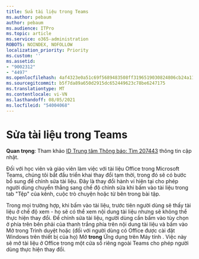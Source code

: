 ```yaml
---
title: Sửa tài liệu trong Teams
ms.author: pebaum
author: pebaum
ms.audience: ITPro
ms.topic: article
ms.service: o365-administration
ROBOTS: NOINDEX, NOFOLLOW
localization_priority: Priority
ms.custom: ''
ms.assetid:
- "9002312"
- "4497"
ms.openlocfilehash: 4af4323e0a51c69f5689483508ff3196519030824806cb24a1157b61daefa2cf
ms.sourcegitcommit: b5f7da89a650d2915dc652449623c78be6247175
ms.translationtype: MT
ms.contentlocale: vi-VN
ms.lasthandoff: 08/05/2021
ms.locfileid: "54004068"
---
```

# <a name="editing-documents-in-teams"></a>Sửa tài liệu trong Teams

**Quan trọng**: Tham khảo [ID Trung tâm Thông báo: Tìm 207443](https://admin.microsoft.com/Adminportal/Home?source=applauncher#MessageCenter?id=MC207443) thông tin cập nhật. 

Đối với học viên và giáo viên làm việc với tài liệu Office trong Microsoft Teams, chúng tôi bắt đầu triển khai thay đổi tạm thời, trong đó sẽ có bước bổ sung để chỉnh sửa tài liệu. Đây là thay đổi hành vi hiện tại cho phép người dùng chuyển thẳng sang chế độ chỉnh sửa khi bấm vào tài liệu trong tab "Tệp" của kênh, cuộc trò chuyện hoặc từ bên trong bài tập.

Trong mọi trường hợp, khi bấm vào tài liệu, trước tiên người dùng sẽ thấy tài liệu ở chế độ xem - họ sẽ có thể xem nội dung tài liệu nhưng sẽ không thể thực hiện thay đổi. Để chỉnh sửa tài liệu,  người dùng cần bấm vào tùy chọn ở  phía trên bên phải của thanh trắng phía trên nội dung tài liệu và bấm vào Mở trong Trình duyệt hoặc (đối với người dùng có Office được cài đặt Windows trên thiết bị của họ) Mở **trong** Ứng dụng trên Máy tính . Việc này sẽ mở tài liệu ở Office trong một cửa sổ riêng ngoài Teams cho phép người dùng thực hiện thay đổi.
